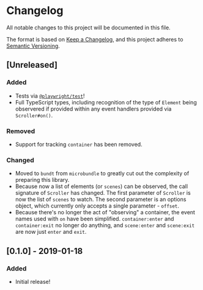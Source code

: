# Changelog

All notable changes to this project will be documented in this file.

The format is based on [Keep a Changelog](https://keepachangelog.com/en/1.0.0/),
and this project adheres to [Semantic Versioning](https://semver.org/spec/v2.0.0.html).

## [Unreleased]

### Added

- Tests via [`@playwright/test`](https://playwright.dev)!
- Full TypeScript types, including recognition of the type of `Element` being observered if provided within any event handlers provided via `Scroller#on()`.

### Removed

- Support for tracking `container` has been removed.

### Changed

- Moved to `bundt` from `microbundle` to greatly cut out the complexity of preparing this library.
- Because now a list of elements (or `scenes`) can be observed, the call signature of `Scroller` has changed. The first parameter of `Scroller` is now the list of `scenes` to watch. The second parameter is an options object, which currently only accepts a single parameter - `offset`.
- Because there's no longer the act of "observing" a container, the event names used with `on` have been simplified. `container:enter` and `container:exit` no longer do anything, and `scene:enter` and `scene:exit` are now just `enter` and `exit`.

## [0.1.0] - 2019-01-18

### Added

- Initial release!
